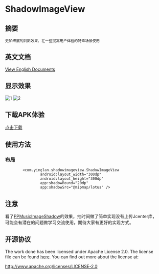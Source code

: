 # ShadowImageView
## 摘要
    更加细腻的阴影效果，在一些提高用户体验的特殊场景使用

## 英文文档
[View English Documents](https://github.com/yingLanNull/ShadowImageView)

## 显示效果
![1](https://github.com/yingLanNull/ShadowImageView/blob/master/show/shadow1.png)
![2](https://github.com/yingLanNull/ShadowImageView/blob/master/show/shadow2.png)

## 下载APK体验
[点击下载](https://github.com/yingLanNull/ShadowImageView/blob/master/show/app-debug.apk)

## 使用方法

### 布局

```
	    <com.yinglan.shadowimageview.ShadowImageView
                android:layout_width="300dp"
                android:layout_height="300dp"
                app:shadowRound="20dp"
                app:shadowSrc="@mipmap/lotus" />

```

## 注意

看了[PPMusicImageShadow](https://github.com/PierrePerrin/PPMusicImageShadow)的效果，抽时间做了简单实现没有上传Jcenter库，可能会有潜在的问题做学习交流使用，期待大家有更好的实现方式。


## 开源协议
The work done has been licensed under Apache License 2.0. The license file can be found
[here](LICENSE). You can find out more about the license at:

http://www.apache.org/licenses/LICENSE-2.0